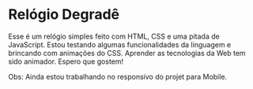 # Relógio Degradê  
Esse é um relógio simples feito com HTML, CSS e uma pitada de JavaScript. Estou testando algumas funcionalidades da linguagem e brincando com animações do CSS. Aprender as tecnologias da Web tem sido animador. Espero que gostem!

Obs: Ainda estou trabalhando no responsivo do projet para Mobile.

